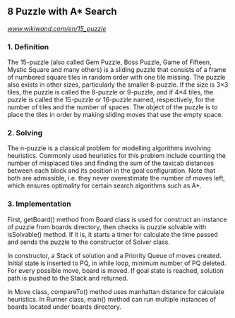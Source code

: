 ## 8 Puzzle with A* Search
_www.wikiwand.com/en/15_puzzle_
### 1. Definition
The 15-puzzle (also called Gem Puzzle, Boss Puzzle, Game of Fifteen, Mystic Square and many others) is a sliding puzzle that consists of a frame of numbered square tiles in random order with one tile missing. 
The puzzle also exists in other sizes, particularly the smaller 8-puzzle. If the size is 3×3 tiles, the puzzle is called the 8-puzzle or 9-puzzle, and if 4×4 tiles, the puzzle is called the 15-puzzle or 16-puzzle named, respectively, for the number of tiles and the number of spaces.
The object of the puzzle is to place the tiles in order by making sliding moves that use the empty space. 
### 2. Solving
The n-puzzle is a classical problem for modelling algorithms involving heuristics. Commonly used heuristics for this problem include counting the number of misplaced tiles and finding the sum of the taxicab distances between each block and its position in the goal configuration.
Note that both are admissible, i.e. they never overestimate the number of moves left, which ensures optimality for certain search algorithms such as A*.
### 3. Implementation
First, getBoard() method from Board class is used for construct an instance of puzzle from boards directory, then checks is puzzle solvable with isSolvable() method. If it is, it starts a timer for calculate the time passed and sends the puzzle to the constructor of Solver class.

In constructor, a Stack of solution and a Priority Queue of moves created. Initial state is inserted to PQ, in while loop, minimum number of PQ deleted. For every possible move, board is moved. If goal state is reached, solution path is pushed to the Stack and returned.

In Move class, compareTo() method uses manhattan distance for calculate heuristics.
In Runner class, main() method can run multiple instances of boards located under boards directory.